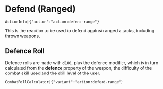 # Defend (Ranged)

`ActionInfo|{"action":"action:defend-range"}`

This is the reaction to be used to defend against ranged attacks, including thrown weapons.

## Defence Roll

Defence rolls are made with `d100`, plus the defence modifier, which is in turn calculated from the **defence** property of the weapon, the difficulty of the combat skill used and the skill level of the user. 

`CombatRollCalculator|{"variant":"action:defend-range"}`
